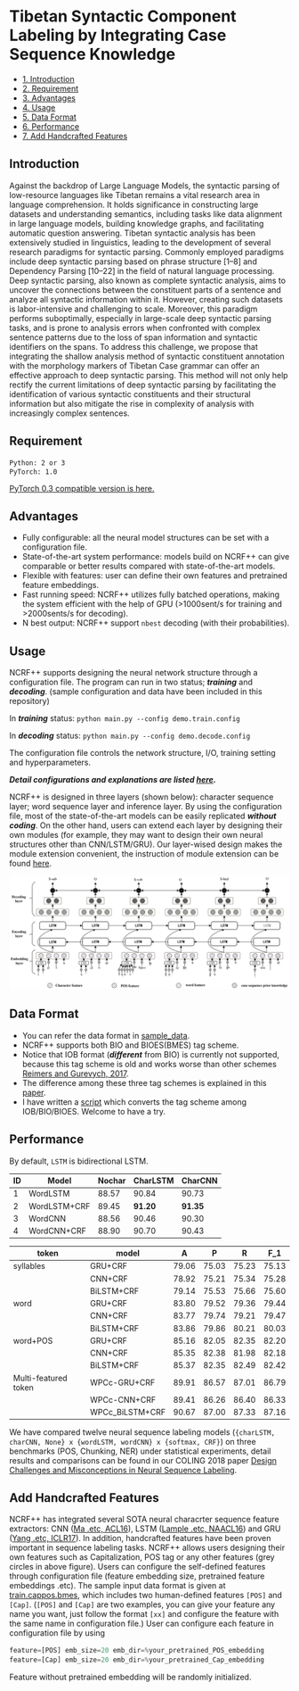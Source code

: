 

# Tibetan Syntactic Component Labeling by Integrating Case Sequence Knowledge


* [1. Introduction](#Introduction)
* [2. Requirement](#Requirement)
* [3. Advantages](#Advantages)
* [4. Usage](#Usage)
* [5. Data Format](#Data-Format)
* [6. Performance](#Performance)
* [7. Add Handcrafted Features](#Add-Handcrafted-Features)


## Introduction

Against the backdrop of Large Language Models, the syntactic parsing of low-resource languages like Tibetan remains a vital research area in language comprehension. It holds significance in constructing large datasets and understanding semantics, including tasks like data alignment in large language models, building knowledge graphs, and facilitating automatic question answering.
Tibetan syntactic analysis has been extensively studied in linguistics, leading to the development of several research paradigms for syntactic parsing. Commonly employed paradigms include deep syntactic parsing based on phrase structure [1–8] and Dependency Parsing [10–22] in the field of natural language processing. Deep syntactic parsing, also known as complete syntactic analysis, aims to uncover the connections between the constituent parts of a sentence and analyze all syntactic information within it. However, creating such datasets is labor-intensive and challenging to scale. Moreover, this paradigm performs suboptimally, especially in large-scale deep syntactic parsing tasks, and is prone to analysis errors when confronted with complex sentence patterns due to the loss of span information and syntactic identifiers on the spans. To address this challenge, we propose that integrating the shallow analysis method of syntactic constituent annotation with the morphology markers of Tibetan Case grammar  can offer an effective approach to deep syntactic parsing. This method will not only help rectify the current limitations of deep syntactic parsing by facilitating the identification of various syntactic constituents and their structural information but also mitigate the rise in complexity of analysis with increasingly complex sentences.


## Requirement

	Python: 2 or 3  
	PyTorch: 1.0 

[PyTorch 0.3 compatible version is here.](https://github.com/jiesutd/NCRFpp/tree/PyTorch0.3)


## Advantages

* Fully configurable: all the neural model structures can be set with a configuration file.
* State-of-the-art system performance: models build on NCRF++ can give comparable or better results compared with state-of-the-art models.
* Flexible with features: user can define their own features and pretrained feature embeddings.
* Fast running speed: NCRF++ utilizes fully batched operations, making the system efficient with the help of GPU (>1000sent/s for training and >2000sents/s for decoding).
* N best output: NCRF++ support `nbest` decoding (with their probabilities).


## Usage

NCRF++ supports designing the neural network structure through a configuration file. The program can run in two status; ***training*** and ***decoding***. (sample configuration and data have been included in this repository)  

In ***training*** status:
`python main.py --config demo.train.config`

In ***decoding*** status:
`python main.py --config demo.decode.config`

The configuration file controls the network structure, I/O, training setting and hyperparameters. 

***Detail configurations and explanations are listed [here](readme/Configuration.md).***

NCRF++ is designed in three layers (shown below): character sequence layer; word sequence layer and inference layer. By using the configuration file, most of the state-of-the-art models can be easily replicated ***without coding***. On the other hand, users can extend each layer by designing their own modules (for example, they may want to design their own neural structures other than CNN/LSTM/GRU). Our layer-wised design makes the module extension convenient, the instruction of module extension can be found [here](readme/Extension.md).

![alt text](readme/model1.jpg "Layer-size design")


## Data Format

* You can refer the data format in [sample_data](sample_data). 
* NCRF++ supports both BIO and BIOES(BMES) tag scheme.  
* Notice that IOB format (***different*** from BIO) is currently not supported, because this tag scheme is old and works worse than other schemes [Reimers and Gurevych, 2017](https://arxiv.org/pdf/1707.06799.pdf). 
* The difference among these three tag schemes is explained in this [paper](https://arxiv.org/pdf/1707.06799.pdf).
* I have written a [script](utils/tagSchemeConverter.py) which converts the tag scheme among IOB/BIO/BIOES. Welcome to have a try. 


## Performance



By default, `LSTM` is bidirectional LSTM.    

|ID| Model | Nochar | CharLSTM |CharCNN   
|---|--------- | --- | --- | ------    
|1| WordLSTM | 88.57 | 90.84 | 90.73  
|2| WordLSTM+CRF | 89.45 | **91.20** | **91.35** 
|3| WordCNN |  88.56| 90.46 | 90.30  
|4| WordCNN+CRF |  88.90 | 90.70 | 90.43  




|token|model|A|P|R|F_1
|---|--------- | --- | --- | ------  | ------
|syllables|GRU+CRF|79.06|75.03|75.23|75.13
	|CNN+CRF|78.92|75.21|75.34|75.28
	|BiLSTM+CRF|79.14|75.53|75.66|75.60
|word|GRU+CRF|83.80|79.52|79.36|79.44
	|CNN+CRF|83.77|79.74|79.21|79.47
	|BiLSTM+CRF|83.86|79.86|80.21|80.03
|word+POS|GRU+CRF|85.16|82.05|82.35|82.20
	|CNN+CRF|85.35|82.38|81.98|82.18
	|BiLSTM+CRF|85.37|82.35|82.49|82.42
|Multi-featured token|WPCc-GRU+CRF|89.91|86.57|87.01|86.79
	|WPCc-CNN+CRF|89.41|86.26|86.40|86.33
	|WPCc_BiLSTM+CRF|90.67|87.00|87.33|87.16


We have compared twelve neural sequence labeling models (`{charLSTM, charCNN, None} x {wordLSTM, wordCNN} x {softmax, CRF}`) on three benchmarks (POS, Chunking, NER) under statistical experiments, detail results and comparisons can be found in our COLING 2018 paper [Design Challenges and Misconceptions in Neural Sequence Labeling](https://arxiv.org/abs/1806.04470).
 

## Add Handcrafted Features

NCRF++ has integrated several SOTA neural characrter sequence feature extractors: CNN ([Ma .etc, ACL16](http://www.aclweb.org/anthology/P/P16/P16-1101.pdf)), LSTM ([Lample .etc, NAACL16](http://www.aclweb.org/anthology/N/N16/N16-1030.pdf)) and GRU ([Yang .etc, ICLR17](https://arxiv.org/pdf/1703.06345.pdf)). In addition, handcrafted features have been proven important in sequence labeling tasks. NCRF++ allows users designing their own features such as Capitalization, POS tag or any other features (grey circles in above figure). Users can configure the self-defined features through configuration file (feature embedding size, pretrained feature embeddings .etc). The sample input data format is given at [train.cappos.bmes](sample_data/train.cappos.bmes), which includes two human-defined features `[POS]` and `[Cap]`. (`[POS]` and `[Cap]` are two examples, you can give your feature any name you want, just follow the format `[xx]` and configure the feature with the same name in configuration file.)
User can configure each feature in configuration file by using 

```Python
feature=[POS] emb_size=20 emb_dir=%your_pretrained_POS_embedding
feature=[Cap] emb_size=20 emb_dir=%your_pretrained_Cap_embedding
```

Feature without pretrained embedding will be randomly initialized.




